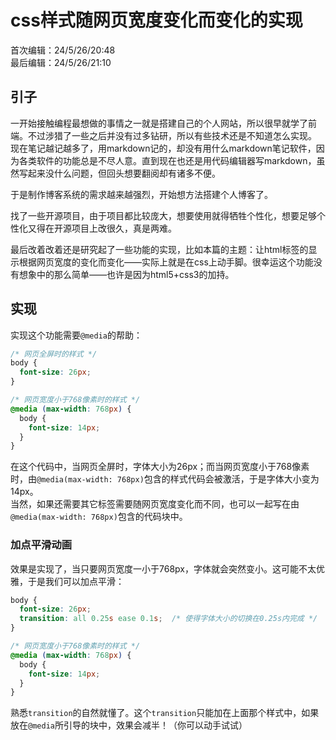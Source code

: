 # css样式随网页宽度变化而变化的实现
首次编辑：24/5/26/20:48  
最后编辑：24/5/26/21:10

## 引子
一开始接触编程最想做的事情之一就是搭建自己的个人网站，所以很早就学了前端。不过涉猎了一些之后并没有过多钻研，所以有些技术还是不知道怎么实现。  
现在笔记越记越多了，用markdown记的，却没有用什么markdown笔记软件，因为各类软件的功能总是不尽人意。直到现在也还是用代码编辑器写markdown，虽然写起来没什么问题，但回头想要翻阅却有诸多不便。

于是制作博客系统的需求越来越强烈，开始想方法搭建个人博客了。

找了一些开源项目，由于项目都比较庞大，想要使用就得牺牲个性化，想要足够个性化又得在开源项目上改很久，真是两难。

最后改着改着还是研究起了一些功能的实现，比如本篇的主题：让html标签的显示根据网页宽度的变化而变化——实际上就是在css上动手脚。很幸运这个功能没有想象中的那么简单——也许是因为html5+css3的加持。

## 实现
实现这个功能需要`@media`的帮助：
```css
/* 网页全屏时的样式 */
body {
  font-size: 26px;
}

/* 网页宽度小于768像素时的样式 */
@media (max-width: 768px) {
  body {
    font-size: 14px;
  }
}
```
在这个代码中，当网页全屏时，字体大小为26px；而当网页宽度小于768像素时，由`@media(max-width: 768px)`包含的样式代码会被激活，于是字体大小变为14px。  
当然，如果还需要其它标签需要随网页宽度变化而不同，也可以一起写在由`@media(max-width: 768px)`包含的代码块中。

### 加点平滑动画
效果是实现了，当只要网页宽度一小于768px，字体就会突然变小。这可能不太优雅，于是我们可以加点平滑：
```css
body {
  font-size: 26px;
  transition: all 0.25s ease 0.1s;  /* 使得字体大小的切换在0.25s内完成 */
}

/* 网页宽度小于768像素时的样式 */
@media (max-width: 768px) {
  body {
    font-size: 14px;
  }
}
```
熟悉`transition`的自然就懂了。这个`transition`只能加在上面那个样式中，如果放在`@media`所引导的块中，效果会减半！（你可以动手试试）